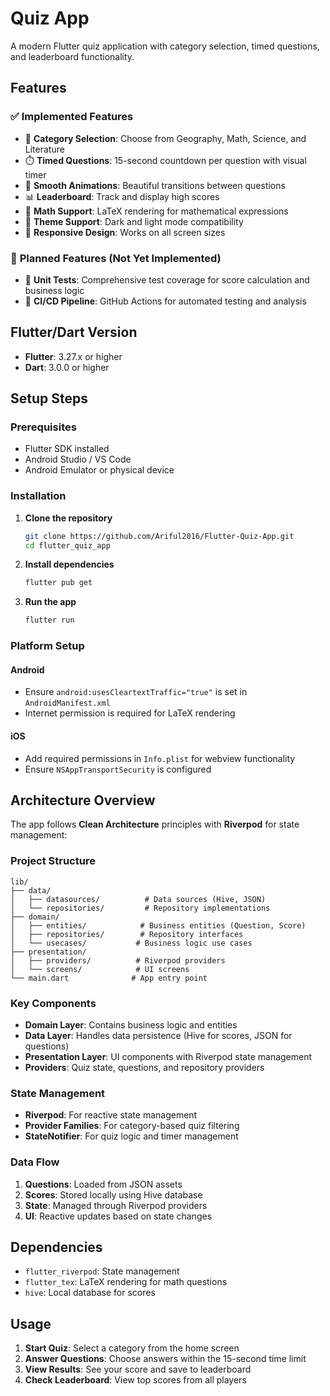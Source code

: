 # Quiz App

A modern Flutter quiz application with category selection, timed questions, and leaderboard functionality.

## Features

### ✅ **Implemented Features**
- 🎯 **Category Selection**: Choose from Geography, Math, Science, and Literature
- ⏱️ **Timed Questions**: 15-second countdown per question with visual timer
- 🎨 **Smooth Animations**: Beautiful transitions between questions
- 📊 **Leaderboard**: Track and display high scores
- 🧮 **Math Support**: LaTeX rendering for mathematical expressions
- 🌙 **Theme Support**: Dark and light mode compatibility
- 📱 **Responsive Design**: Works on all screen sizes

### 🚧 **Planned Features (Not Yet Implemented)**
- 🧪 **Unit Tests**: Comprehensive test coverage for score calculation and business logic
- 🔄 **CI/CD Pipeline**: GitHub Actions for automated testing and analysis

## Flutter/Dart Version

- **Flutter**: 3.27.x or higher
- **Dart**: 3.0.0 or higher

## Setup Steps

### Prerequisites
- Flutter SDK installed
- Android Studio / VS Code
- Android Emulator or physical device

### Installation

1. **Clone the repository**
   ```bash
   git clone https://github.com/Ariful2016/Flutter-Quiz-App.git
   cd flutter_quiz_app
   ```

2. **Install dependencies**
   ```bash
   flutter pub get
   ```

3. **Run the app**
   ```bash
   flutter run
   ```

### Platform Setup

#### Android
- Ensure `android:usesCleartextTraffic="true"` is set in `AndroidManifest.xml`
- Internet permission is required for LaTeX rendering

#### iOS
- Add required permissions in `Info.plist` for webview functionality
- Ensure `NSAppTransportSecurity` is configured

## Architecture Overview

The app follows **Clean Architecture** principles with **Riverpod** for state management:

### Project Structure
```
lib/
├── data/
│   ├── datasources/          # Data sources (Hive, JSON)
│   └── repositories/         # Repository implementations
├── domain/
│   ├── entities/            # Business entities (Question, Score)
│   ├── repositories/        # Repository interfaces
│   └── usecases/           # Business logic use cases
├── presentation/
│   ├── providers/          # Riverpod providers
│   └── screens/            # UI screens
└── main.dart              # App entry point
```

### Key Components

- **Domain Layer**: Contains business logic and entities
- **Data Layer**: Handles data persistence (Hive for scores, JSON for questions)
- **Presentation Layer**: UI components with Riverpod state management
- **Providers**: Quiz state, questions, and repository providers

### State Management
- **Riverpod**: For reactive state management
- **Provider Families**: For category-based quiz filtering
- **StateNotifier**: For quiz logic and timer management

### Data Flow
1. **Questions**: Loaded from JSON assets
2. **Scores**: Stored locally using Hive database
3. **State**: Managed through Riverpod providers
4. **UI**: Reactive updates based on state changes

## Dependencies

- `flutter_riverpod`: State management
- `flutter_tex`: LaTeX rendering for math questions
- `hive`: Local database for scores

## Usage

1. **Start Quiz**: Select a category from the home screen
2. **Answer Questions**: Choose answers within the 15-second time limit
3. **View Results**: See your score and save to leaderboard
4. **Check Leaderboard**: View top scores from all players



